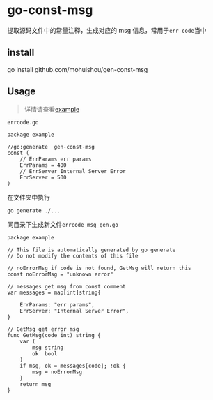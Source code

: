 # go-const-msg

提取源码文件中的常量注释，生成对应的 msg 信息，常用于`err code`当中

## install

go install github.com/mohuishou/gen-const-msg

## Usage

> 详情请查看[example](./example)

`errcode.go`

```golang
package example

//go:generate  gen-const-msg
const (
	// ErrParams err params
	ErrParams = 400
	// ErrServer Internal Server Error
	ErrServer = 500
)
```

在文件夹中执行

```bash
go generate ./...
```

同目录下生成新文件`errcode_msg_gen.go`

```golang
package example

// This file is automatically generated by go generate
// Do not modify the contents of this file

// noErrorMsg if code is not found, GetMsg will return this
const noErrorMsg = "unknown error"

// messages get msg from const comment
var messages = map[int]string{

	ErrParams: "err params",
	ErrServer: "Internal Server Error",
}

// GetMsg get error msg
func GetMsg(code int) string {
	var (
		msg string
		ok  bool
	)
	if msg, ok = messages[code]; !ok {
		msg = noErrorMsg
	}
	return msg
}

```
